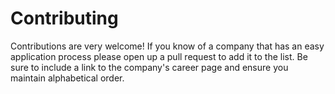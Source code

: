 # Contributing

Contributions are very welcome! If you know of a company that has an easy application process please open up a pull request to add it to the list. Be sure to include a link to the company's career page and ensure you maintain alphabetical order.

